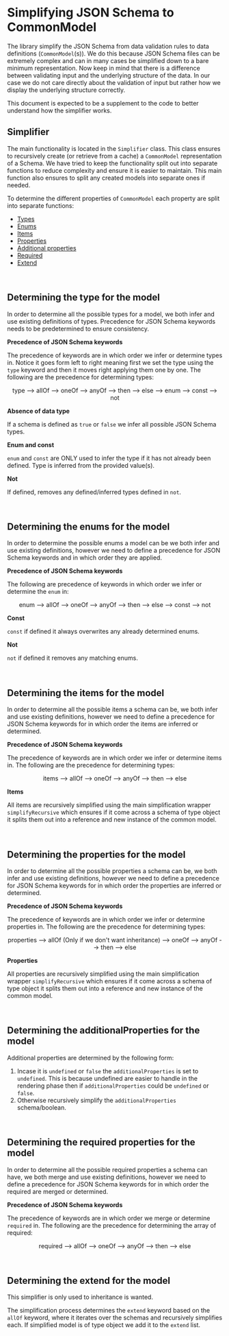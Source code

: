 # Simplifying JSON Schema to CommonModel

The library simplify the JSON Schema from data validation rules to data definitions (`CommonModel`(s)). We do this because JSON Schema files can be extremely complex and can in many cases be simplified down to a bare minimum representation. Now keep in mind that there is a difference between validating input and the underlying structure of the data. In our case we do not care directly about the validation of input but rather how we display the underlying structure correctly.

This document is expected to be a supplement to the code to better understand how the simplifier works.

## Simplifier
The main functionality is located in the `Simplifier` class. This class ensures to recursively create (or retrieve from a cache) a `CommonModel` representation of a Schema. We have tried to keep the functionality split out into separate functions to reduce complexity and ensure it is easier to maintain. This main function also ensures to split any created models into separate ones if needed.


To determine the different properties of `CommonModel` each property are split into separate functions:

- [Types](#determining-the-type-for-the-model)
- [Enums](#determining-the-enums-for–the-model)
- [Items](#determining-the-items-for-the-model)
- [Properties](#determining-the-properties-for-the-model)
- [Additional properties](#determining-the-additionalProperties-for-the-model)
- [Required](#determining-the-required-properties-for-the-model)
- [Extend](#determining-the-extend-for-the-model)

<br/>

## Determining the type for the model

In order to determine all the possible types for a model, we both infer and use existing definitions of types. 
Precedence for JSON Schema keywords needs to be predetermined to ensure consistency.

**Precedence of JSON Schema keywords**

The precedence of keywords are in which order we infer or determine types in. Notice it goes form left to right meaning first we set the type using the `type` keyword and then it moves right applying them one by one. The following are the precedence for determining types:

<p align="center">type --> allOf --> oneOf --> anyOf --> then --> else --> enum --> const --> not</p>

**Absence of data type**

If a schema is defined as `true` or `false` we infer all possible JSON Schema types.

**Enum and const**

`enum` and `const` are ONLY used to infer the type if it has not already been defined. Type is inferred from the provided value(s).

**Not**

If defined, removes any defined/inferred types defined in `not`.

<br/>

## Determining the enums for the model

In order to determine the possible enums a model can be we both infer and use existing definitions, however we need to define a precedence for JSON Schema keywords and in which order they are applied.

**Precedence of JSON Schema keywords**

The following are precedence of keywords in which order we infer or determine the `enum` in:

<p align="center">enum --> allOf --> oneOf --> anyOf --> then --> else --> const --> not</p>

**Const**

`const` if defined it always overwrites any already determined enums.

**Not**

`not` if defined it removes any matching enums.

<br/>

## Determining the items for the model

In order to determine all the possible items a schema can be, we both infer and use existing definitions, however we need to define a precedence for JSON Schema keywords for in which order the items are inferred or determined.

**Precedence of JSON Schema keywords**

The precedence of keywords are in which order we infer or determine items in. The following are the precedence for determining types:

<p align="center">items --> allOf --> oneOf --> anyOf --> then --> else</p>

**Items**

All items are recursively simplified using the main simplification wrapper `simplifyRecursive` which ensures if it come across a schema of type object it splits them out into a reference and new instance of the common model.

<br/>

## Determining the properties for the model

In order to determine all the possible properties a schema can be, we both infer and use existing definitions, however we need to define a precedence for JSON Schema keywords for in which order the properties are inferred or determined.

**Precedence of JSON Schema keywords**

The precedence of keywords are in which order we infer or determine properties in. The following are the precedence for determining types:

<p align="center">properties --> allOf (Only if we don't want inheritance) --> oneOf --> anyOf --> then --> else</p>

**Properties**

All properties are recursively simplified using the main simplification wrapper `simplifyRecursive` which ensures if it come across a schema of type object it splits them out into a reference and new instance of the common model.

<br/>

## Determining the additionalProperties for the model

Additional properties are determined by the following form:

1. Incase it is `undefined` or `false` the `additionalProperties` is set to `undefined`. This is because undefined are easier to handle in the rendering phase then if `additionalProperties` could be `undefined` or `false`. 
2. Otherwise recursively simplify the `additionalProperties` schema/boolean.

<br/>

## Determining the required properties for the model

In order to determine all the possible required properties a schema can have, we both merge and use existing definitions, however we need to define a precedence for JSON Schema keywords for in which order the required are merged or determined.

**Precedence of JSON Schema keywords**

The precedence of keywords are in which order we merge or determine `required` in. The following are the precedence for determining the array of required:

<p align="center">required --> allOf --> oneOf --> anyOf --> then --> else</p>

<br/>

## Determining the extend for the model
This simplifier is only used to inheritance is wanted.

The simplification process determines the `extend` keyword based on the `allOf` keyword, where it iterates over the schemas and recursively simplifies each. If simplified model is of type object we add it to the `extend` list.
